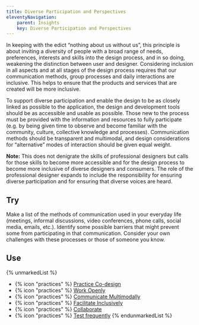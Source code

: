 ```yaml
---
title: Diverse Participation and Perspectives
eleventyNavigation:
    parent: Insights
    key: Diverse Participation and Perspectives
---
```


In keeping with the edict “nothing about us without us”, this principle is about inviting a diversity of people with a
broad range of needs, preferences, interests and skills into the design process, and in so doing, weakening the
distinction between user and designer. Considering inclusion in all aspects and at all stages of the design process
requires that our communication methods, group processes and daily interactions are inclusive. This helps to ensure that
the products and services that are created will be more inclusive.

To support diverse participation and enable the design to be as closely linked as possible to the application, the
design and development tools should be as accessible and usable as possible. Those new to the process must be provided
with the information and resources to fully participate (e.g. by being given time to observe and become familiar with
the community, culture, collective knowledge and processes). Communication methods should be transparent and multimodal,
and design considerations for “alternative” modes of interaction should be given equal weight.

**Note:** This does not denigrate the skills of professional designers but calls for those skills to become more
accessible and for the design process to become more inclusive of diverse designers and consumers. The role of the
professional designer expands to include the responsibility for ensuring diverse participation and for ensuring that
diverse voices are heard.

## Try

Make a list of the methods of communication used in your everyday life (meetings, informal discussions, video
conferences, phone calls, social media, emails, etc.). Identify some possible barriers that might prevent some from
participating in that communication. Consider your own challenges with these processes or those of someone you know.

## Use

{% unmarkedList %}
* {% icon "practices" %} [Practice Co-design](../../practices/practice-co-design/)
* {% icon "practices" %} [Work Openly](../../practices/work-openly/)
* {% icon "practices" %} [Communicate Multimodally](../../practices/communicate-multimodally/)
* {% icon "practices" %} [Facilitate Inclusively](../../practices/facilitate-inclusively/)
* {% icon "practices" %} [Collaborate](../../practices/collaborate/)
* {% icon "practices" %} [Test frequently](../../practices/test-frequently/)
{% endunmarkedList %}
